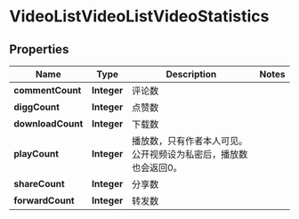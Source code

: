 # VideoListVideoListVideoStatistics

## Properties
Name | Type | Description | Notes
------------ | ------------- | ------------- | -------------
**commentCount** | **Integer** | 评论数 | 
**diggCount** | **Integer** | 点赞数 | 
**downloadCount** | **Integer** | 下载数 | 
**playCount** | **Integer** | 播放数，只有作者本人可见。公开视频设为私密后，播放数也会返回0。 | 
**shareCount** | **Integer** | 分享数 | 
**forwardCount** | **Integer** | 转发数 | 
